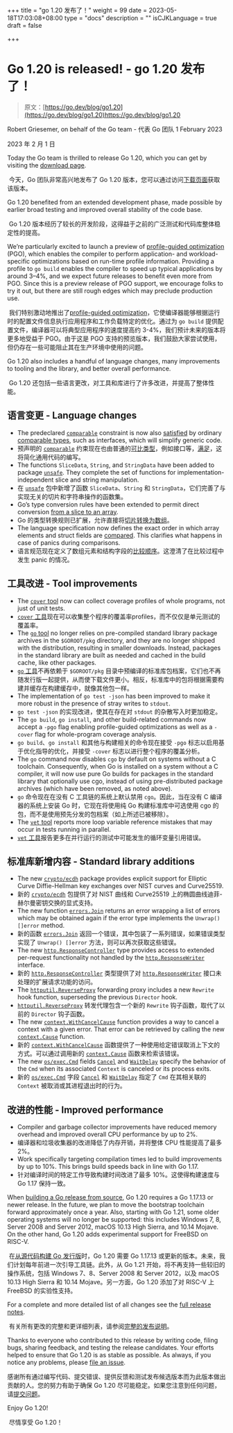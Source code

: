 +++
title = "go 1.20 发布了！"
weight = 99
date = 2023-05-18T17:03:08+08:00
type = "docs"
description = ""
isCJKLanguage = true
draft = false

+++

# Go 1.20 is released! - go 1.20 发布了！

> 原文：[https://go.dev/blog/go1.20](https://go.dev/blog/go1.20)https://go.dev/blog/go1.20
>

Robert Griesemer, on behalf of the Go team  - 代表 Go 团队
1 February 2023

2023 年 2 月 1 日

Today the Go team is thrilled to release Go 1.20, which you can get by visiting the [download page](https://go.dev/dl/).

​	今天，Go 团队非常高兴地发布了 Go 1.20 版本，您可以通过访问[下载页面](https://go.dev/dl/)获取该版本。

Go 1.20 benefited from an extended development phase, made possible by earlier broad testing and improved overall stability of the code base.

​	Go 1.20 版本经历了较长的开发阶段，这得益于之前的广泛测试和代码库整体稳定性的提高。

We’re particularly excited to launch a preview of [profile-guided optimization](https://go.dev/doc/pgo) (PGO), which enables the compiler to perform application- and workload-specific optimizations based on run-time profile information. Providing a profile to `go build` enables the compiler to speed up typical applications by around 3–4%, and we expect future releases to benefit even more from PGO. Since this is a preview release of PGO support, we encourage folks to try it out, but there are still rough edges which may preclude production use.

​	我们特别激动地推出了[profile-guided optimization](https://go.dev/doc/pgo)，它使编译器能够根据运行时的配置文件信息执行应用程序和工作负载特定的优化。通过为 `go build` 提供配置文件，编译器可以将典型应用程序的速度提高约 3-4%，我们预计未来的版本将更多地受益于 PGO。由于这是 PGO 支持的预览版本，我们鼓励大家尝试使用，但仍存在一些可能阻止其在生产环境中使用的问题。

Go 1.20 also includes a handful of language changes, many improvements to tooling and the library, and better overall performance.

​	Go 1.20 还包括一些语言更改，对工具和库进行了许多改进，并提高了整体性能。

## 语言变更 - Language changes

- The predeclared [`comparable`](https://go.dev/ref/spec#Type_constraints) constraint is now also [satisfied](https://go.dev/ref/spec#Satisfying_a_type_constraint) by ordinary [comparable types](https://go.dev/ref/spec#Comparison_operators), such as interfaces, which will simplify generic code.
- 预声明的 [`comparable`](https://go.dev/ref/spec#Type_constraints) 约束现在也由普通的[可比类型](https://go.dev/ref/spec#Comparison_operators)，例如接口等，[满足](https://go.dev/ref/spec#Satisfying_a_type_constraint)，这将简化通用代码的编写。
- The functions `SliceData`, `String`, and `StringData` have been added to package [`unsafe`](https://go.dev/ref/spec#Package_unsafe). They complete the set of functions for implementation-independent slice and string manipulation.
- 在 [`unsafe`](https://go.dev/ref/spec#Package_unsafe) 包中新增了函数 `SliceData`、`String` 和 `StringData`，它们完善了与实现无关的切片和字符串操作的函数集。
- Go’s type conversion rules have been extended to permit direct conversion [from a slice to an array](https://go.dev/ref/spec#Conversions_from_slice_to_array_or_array_pointer).
- Go 的类型转换规则已扩展，允许直接将[切片转换为数组](https://go.dev/ref/spec#Conversions_from_slice_to_array_or_array_pointer)。
- The language specification now defines the exact order in which array elements and struct fields are [compared](https://go.dev/ref/spec#Comparison_operators). This clarifies what happens in case of panics during comparisons.
- 语言规范现在定义了数组元素和结构字段的[比较顺序](https://go.dev/ref/spec#Comparison_operators)。这澄清了在比较过程中发生 panic 的情况。

## 工具改进 - Tool improvements

- The [`cover` tool](https://go.dev/testing/coverage) now can collect coverage profiles of whole programs, not just of unit tests.
- [`cover` 工具](https://go.dev/testing/coverage)现在可以收集整个程序的覆盖率profiles，而不仅仅是单元测试的覆盖率。
- The [`go` tool](https://go.dev/cmd/go) no longer relies on pre-compiled standard library package archives in the `$GOROOT/pkg` directory, and they are no longer shipped with the distribution, resulting in smaller downloads. Instead, packages in the standard library are built as needed and cached in the build cache, like other packages.
- [`go` 工具](https://go.dev/cmd/go)不再依赖于 `$GOROOT/pkg` 目录中预编译的标准库包档案，它们也不再随发行版一起提供，从而使下载文件更小。相反，标准库中的包将根据需要构建并缓存在构建缓存中，就像其他包一样。
- The implementation of `go test -json` has been improved to make it more robust in the presence of stray writes to `stdout`.
- `go test -json` 的实现改进，使其在存在对 `stdout` 的杂散写入时更加稳定。
- The `go build`, `go install`, and other build-related commands now accept a `-pgo` flag enabling profile-guided optimizations as well as a `-cover` flag for whole-program coverage analysis.
- `go build`、`go install` 和其他与构建相关的命令现在接受 `-pgo` 标志以启用基于优化指导的优化，并接受 `-cover` 标志以进行整个程序的覆盖分析。
- The `go` command now disables `cgo` by default on systems without a C toolchain. Consequently, when Go is installed on a system without a C compiler, it will now use pure Go builds for packages in the standard library that optionally use cgo, instead of using pre-distributed package archives (which have been removed, as noted above).
- `go` 命令现在在没有 C 工具链的系统上默认禁用 `cgo`。因此，当在没有 C 编译器的系统上安装 Go 时，它现在将使用纯 Go 构建标准库中可选使用 cgo 的包，而不是使用预先分发的包档案（如上所述已被移除）。
- The [`vet` tool](https://go.dev/cmd/vet) reports more loop variable reference mistakes that may occur in tests running in parallel.
- [`vet` 工具](https://go.dev/cmd/vet)报告更多在并行运行的测试中可能发生的循环变量引用错误。

## 标准库新增内容 - Standard library additions

- The new [`crypto/ecdh`](https://go.dev/pkg/crypto/ecdh) package provides explicit support for Elliptic Curve Diffie-Hellman key exchanges over NIST curves and Curve25519.
- 新的 [`crypto/ecdh`](https://go.dev/pkg/crypto/ecdh) 包提供了对 NIST 曲线和 Curve25519 上的椭圆曲线迪菲-赫尔曼密钥交换的显式支持。
- The new function [`errors.Join`](https://go.dev/pkg/errors#Join) returns an error wrapping a list of errors which may be obtained again if the error type implements the `Unwrap() []error` method.
- 新的函数 [`errors.Join`](https://go.dev/pkg/errors#Join) 返回一个错误，其中包装了一系列错误，如果错误类型实现了 `Unwrap() []error` 方法，则可以再次获取这些错误。
- The new [`http.ResponseController`](https://go.dev/pkg/net/http#ResponseController) type provides access to extended per-request functionality not handled by the [`http.ResponseWriter`](https://go.dev/pkg/net/http#ResponseWriter) interface.
- 新的 [`http.ResponseController`](https://go.dev/pkg/net/http#ResponseController) 类型提供了对 [`http.ResponseWriter`](https://go.dev/pkg/net/http#ResponseWriter) 接口未处理的扩展请求功能的访问。
- The [`httputil.ReverseProxy`](https://go.dev/pkg/net/http/httputil#ReverseProxy) forwarding proxy includes a new `Rewrite` hook function, superseding the previous `Director` hook.
- [`httputil.ReverseProxy`](https://go.dev/pkg/net/http/httputil#ReverseProxy) 转发代理包含一个新的 `Rewrite` 钩子函数，取代了以前的 `Director` 钩子函数。
- The new [`context.WithCancelCause`](https://go.dev/pkg/context#WithCancelCause) function provides a way to cancel a context with a given error. That error can be retrieved by calling the new [`context.Cause`](https://go.dev/pkg/context#Cause) function.
- 新的 [`context.WithCancelCause`](https://go.dev/pkg/context#WithCancelCause) 函数提供了一种使用给定错误取消上下文的方式。可以通过调用新的 [`context.Cause`](https://go.dev/pkg/context#Cause) 函数来检索该错误。
- The new [`os/exec.Cmd`](https://go.dev/pkg/os/exec#Cmd) fields [`Cancel`](https://go.dev/pkg/os/exec#Cmd.Cancel) and [`WaitDelay`](https://go.dev/pkg/os/exec#Cmd.WaitDelay) specify the behavior of the `Cmd` when its associated `Context` is canceled or its process exits.
- 新的 [`os/exec.Cmd`](https://go.dev/pkg/os/exec#Cmd) 字段 [`Cancel`](https://go.dev/pkg/os/exec#Cmd.Cancel) 和 [`WaitDelay`](https://go.dev/pkg/os/exec#Cmd.WaitDelay) 指定了 `Cmd` 在其相关联的 `Context` 被取消或其进程退出时的行为。

## 改进的性能 - Improved performance

- Compiler and garbage collector improvements have reduced memory overhead and improved overall CPU performance by up to 2%.
- 编译器和垃圾收集器的改进降低了内存开销，并将整体 CPU 性能提高了最多 2%。
- Work specifically targeting compilation times led to build improvements by up to 10%. This brings build speeds back in line with Go 1.17.
- 针对编译时间的特定工作导致构建时间改进了最多 10%。这使得构建速度与 Go 1.17 保持一致。

When [building a Go release from source](https://go.dev/doc/install/source), Go 1.20 requires a Go 1.17.13 or newer release. In the future, we plan to move the bootstrap toolchain forward approximately once a year. Also, starting with Go 1.21, some older operating systems will no longer be supported: this includes Windows 7, 8, Server 2008 and Server 2012, macOS 10.13 High Sierra, and 10.14 Mojave. On the other hand, Go 1.20 adds experimental support for FreeBSD on RISC-V.

​	在[从源代码构建 Go 发行版](https://go.dev/doc/install/source)时，Go 1.20 需要 Go 1.17.13 或更新的版本。未来，我们计划每年前进一次引导工具链。此外，从 Go 1.21 开始，将不再支持一些较旧的操作系统，包括 Windows 7、8、Server 2008 和 Server 2012，以及 macOS 10.13 High Sierra 和 10.14 Mojave。另一方面，Go 1.20 添加了对 RISC-V 上 FreeBSD 的实验性支持。

For a complete and more detailed list of all changes see the [full release notes](https://go.dev/doc/go1.20).

​	有关所有更改的完整和更详细列表，请参阅[完整的发布说明](https://go.dev/doc/go1.20)。

Thanks to everyone who contributed to this release by writing code, filing bugs, sharing feedback, and testing the release candidates. Your efforts helped to ensure that Go 1.20 is as stable as possible. As always, if you notice any problems, please [file an issue](https://go.dev/issue/new).

​	感谢所有通过编写代码、提交错误、提供反馈和测试发布候选版本而为此版本做出贡献的人。您的努力有助于确保 Go 1.20 尽可能稳定。如果您注意到任何问题，请[提交问题](https://go.dev/issue/new)。

Enjoy Go 1.20!

​	尽情享受 Go 1.20！
